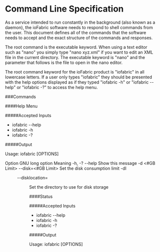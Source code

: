 # Command Line Specification

As a service intended to run constantly in the background (also known as a daemon), the ioFabric software needs to respond to shell commands from the user. This document defines all of the commands that the software needs to accept and the exact structure of the commands and responses.

The root command is the executable keyword. When using a text editor such as "nano" you simply type "nano xyz.xml" if you want to edit an XML file in the current directory. The executable keyword is "nano" and the parameter that follows is the file to open in the nano editor.

The root command keyword for the ioFabric product is "iofabric" in all lowercase letters. If a user only types "iofabric" they should be presented with the help options displayed as if they typed "iofabric -h" or "iofabric --help" or "iofabric -?" to access the help menu.

###Commands

####Help Menu

#####Accepted Inputs

* iofabric --help
* iofabric -h
* iofabric -?

#####Output

Usage: iofabric [OPTIONS]

Option				GNU long option			Meaning
 -h, -?				--help					Show this message
 -d	<#GB Limit>		--disk=<#GB Limit>		Set the disk consumption limit
 -dl <dir>			--disklocation=<dir>	Set the directory to use for disk storage


 ####Status

#####Accepted Inputs

* iofabric --help
* iofabric -h
* iofabric -?

#####Output

Usage: iofabric [OPTIONS]